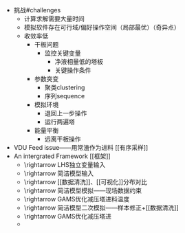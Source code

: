 - 挑战#challenges
	- 计算求解需要大量时间
	- 模拟软件存在可行域/偏好操作空间（局部最优）（奇异点）
	- 收敛率低
		- 干板问题
			- 监控关键变量
				- 净液相量低的塔板
				- 关键操作条件
		- 参数突变
			- 聚类clustering
			- 序列sequence
		- 模拟环境
			- 退回上一步操作
			- 运行两遍塔
		- 能量平衡
			- 远离干板操作
- VDU Feed issue——用常渣作为进料
  [[有序采样]]
- An intergrated Framework
  [[框架]]
	- \rightarrow LHS独立变量输入
	- \rightarrow 简洁模型输入
	- \rightarrow [[数据清洗]]、[[可视化]]分布对比
	- \rightarrow 简洁模型模拟——现场数据约束
	- \rightarrow GAMS优化减压塔进料温度
	- \rightarrow 简洁模型二次模拟——样本修正+[[数据清洗]]
	- \rightarrow GAMS优化减压塔进
	-